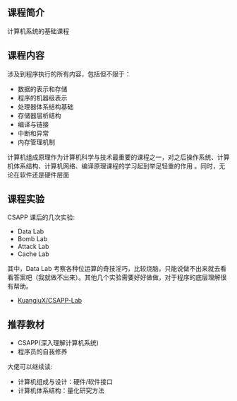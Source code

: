 ## 课程简介
计算机系统的基础课程

## 课程内容    

涉及到程序执行的所有内容，包括但不限于：
- 数据的表示和存储
- 程序的机器级表示
- 处理器体系结构基础
- 存储器层析结构
- 编译与链接
- 中断和异常
- 内存管理机制  
  
计算机组成原理作为计算机科学与技术最重要的课程之一，对之后操作系统、计算机体系结构、计算机网络、编译原理课程的学习起到举足轻重的作用
。同时，无论在软件还是硬件层面
## 课程实验 
CSAPP 课后的几次实验:
- Data Lab
- Bomb Lab
- Attack Lab
- Cache Lab

其中，Data Lab 考察各种位运算的奇技淫巧，比较烧脑，只能说做不出来就去看看答案吧（我就做不出来）。其他几个实验需要好好做做，对于程序的底层理解很有帮助。

- [KuangjuX/CSAPP-Lab](https://github.com/KuangjuX/CSAPP-Lab)

## 推荐教材
- CSAPP(深入理解计算机系统)
- 程序员的自我修养  
   
 
大佬可以继续读:
- 计算机组成与设计：硬件/软件接口
- 计算机体系结构：量化研究方法
